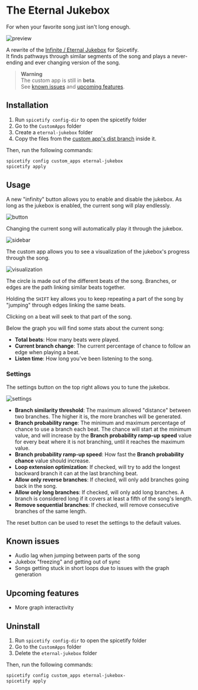# The Eternal Jukebox

For when your favorite song just isn't long enough.

![preview](https://raw.githubusercontent.com/Pithaya/spicetify-apps/main/custom-apps/eternal-jukebox/preview.png)

A rewrite of the [Infinite / Eternal Jukebox](https://eternalbox.dev/jukebox_index.html) for Spicetify.  
It finds pathways through similar segments of the song and plays a never-ending and ever changing version of the song.

> **Warning**  
> The custom app is still in **beta**.  
> See [known issues](#known-issues) and [upcoming features](#upcoming-features).

## Installation

1. Run `spicetify config-dir` to open the spicetify folder
2. Go to the `CustomApps` folder
3. Create a `eternal-jukebox` folder
4. Copy the files from the [custom app's dist branch](https://github.com/Pithaya/spicetify-apps-dist/tree/dist/eternal-jukebox) inside it.

Then, run the following commands:

```sh
spicetify config custom_apps eternal-jukebox
spicetify apply
```

## Usage

A new "infinity" button allows you to enable and disable the jukebox. As long as the jukebox is enabled, the current song will play endlessly.

![button](https://raw.githubusercontent.com/Pithaya/spicetify-apps/main/custom-apps/eternal-jukebox/docs/button.JPG)

Changing the current song will automatically play it through the jukebox.

![sidebar](https://raw.githubusercontent.com/Pithaya/spicetify-apps/main/custom-apps/eternal-jukebox/docs/sidebar.JPG)

The custom app allows you to see a visualization of the jukebox's progress through the song.

![visualization](https://raw.githubusercontent.com/Pithaya/spicetify-apps/main/custom-apps/eternal-jukebox/docs/visualization.png)

The circle is made out of the different beats of the song. Branches, or edges are the path linking similar beats together.

Holding the `SHIFT` key allows you to keep repeating a part of the song by "jumping" through edges linking the same beats.

Clicking on a beat will seek to that part of the song.

Below the graph you will find some stats about the current song:

-   **Total beats**: How many beats were played.
-   **Current branch change**: The current percentage of chance to follow an edge when playing a beat.
-   **Listen time**: How long you've been listening to the song.

### Settings

The settings button on the top right allows you to tune the jukebox.

![settings](https://raw.githubusercontent.com/Pithaya/spicetify-apps/main/custom-apps/eternal-jukebox/docs/settings.png)

-   **Branch similarity threshold**: The maximum allowed "distance" between two branches. The higher it is, the more branches will be generated.
-   **Branch probability range**: The minimum and maximum percentage of chance to use a branch each beat. The chance will start at the minimum value, and will increase by the **Branch probability ramp-up speed** value for every beat where it is not branching, until it reaches the maximum value.
-   **Branch probability ramp-up speed**: How fast the **Branch probability chance** value should increase.
-   **Loop extension optimization**: If checked, will try to add the longest backward branch it can at the last branching beat.
-   **Allow only reverse branches**: If checked, will only add branches going back in the song.
-   **Allow only long branches**: If checked, will only add long branches. A branch is considered long if it covers at least a fifth of the song's length.
-   **Remove sequential branches**: If checked, will remove consecutive branches of the same length.

The reset button can be used to reset the settings to the default values.

## Known issues

-   Audio lag when jumping between parts of the song
-   Jukebox "freezing" and getting out of sync
-   Songs getting stuck in short loops due to issues with the graph generation

## Upcoming features

-   More graph interactivity

## Uninstall

1. Run `spicetify config-dir` to open the spicetify folder
2. Go to the `CustomApps` folder
3. Delete the `eternal-jukebox` folder

Then, run the following commands:

```sh
spicetify config custom_apps eternal-jukebox-
spicetify apply
```
